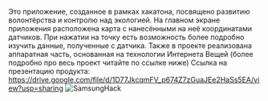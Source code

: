 Это приложение, созданное в рамках хакатона, посвящено развитию волонтёрства и контролю над экологией. На главном экране приложения расположена карта с нанесёнными на неё координатами датчиков. При нажатии на точку есть возможность более подробно изучить данные, полученные с датчика. Также в проекте реализована аппаратная часть, основанная на технологии Интернета Вещей (более подробно про весь проект читайте по ссылке ниже)
Ссылка на презентацию продукта: https://drive.google.com/file/d/1D77JkcqmFV_p674Z7zGuaJEe2HaSs5EA/view?usp=sharing
![SamsungHack](https://github.com/Maximus2004/SamsungHack/assets/45393927/77dc7d1d-141e-452d-bfc0-d39c73f5acdd)
